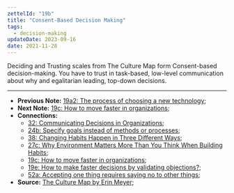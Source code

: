 ```yaml
---
zettelId: "19b"
title: "Consent-Based Decision Making"
tags:
  - decision-making
updateDate: 2023-09-16
date: 2021-11-28
---
```


Deciding and Trusting scales from The Culture Map form Consent-based decision-making.
You have to trust in task-based, low-level communication about why and egalitarian leading, top-down decisions.

---

- **Previous Note:** [19a2: The process of choosing a new technology](/notes/19a2/);
- **Next Note:** [19c: How to move faster in organizations](/notes/19c/);
- **Connections:**
  - [32: Communicating Decisions in Organizations](/notes/32/);
  - [24b: Specify goals instead of methods or processes](/notes/24b/);
  - [38: Changing Habits Happen in Three Different Ways](/notes/38/);
  - [27c: Why Environment Matters More Than You Think When Building Habits](/notes/27c/);
  - [19c: How to move faster in organizations](/notes/19c/);
  - [19e: How to make faster decisions by validating objections?](/notes/19e/);
  - [52a: Accepting one thing requires saying no to other things](/notes/52a/);
- **Source:** [The Culture Map by Erin Meyer](/books/high-productivity-and-clear-communication-in-different-cultures/);
